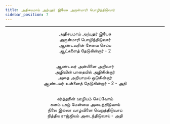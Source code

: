 ```yaml
---
title: அதிசயமாம் அற்புதர் இயேசு அருள்மாரி பொழிந்திடுவார்
sidebar_position: 7
---
```


---
<center>
அதிசயமாம் அற்புதர் இயேசு<br/>
அருள்மாரி பொழிந்திடுவார்<br/>
ஆண்டவரின் சேவை செய்ய<br/>
ஆட்களைத் தேடுகின்றார் - 2<br/><br/>

ஆண்டவர் அன்பினை அறிவார்<br/>
அழிவின் பாதையில் அழிகின்றார்<br/>
அதை அறியாமல் ஓடுகின்றார்<br/>
ஆண்டவர் உன்னைத் தேடுகின்றார் - 2            - அதி<br/><br/>

கர்த்தரின் ஊழியம் செய்வோம்<br/>
கனம் புகழ் மேன்மை அடைந்திடுவாய்<br/>
நிலை இல்லா வாழ்வினை வெறுத்திடுவாய்<br/>
நித்திய ராஜ்ஜியம் அடைந்திடுவாய்            - அதி
</center>